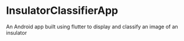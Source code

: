 # InsulatorClassifierApp
An Android app built using flutter to display and classify an image of an insulator
